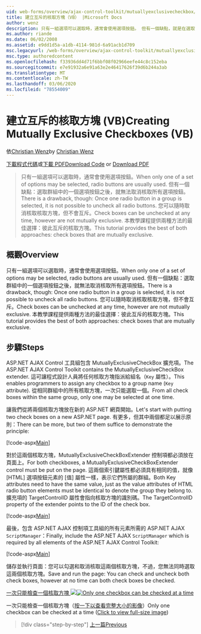 ```yaml
---
uid: web-forms/overview/ajax-control-toolkit/mutuallyexclusivecheckbox/creating-mutually-exclusive-checkboxes-vb
title: 建立互斥的核取方塊（VB） |Microsoft Docs
author: wenz
description: 只有一組選項可以選取時，通常會使用選項按鈕。 但有一個缺點，就是在選取群組中的一個選項按鈕之後,。
ms.author: riande
ms.date: 06/02/2008
ms.assetid: e9dd1d5a-a1db-4114-981d-6a91acb1d709
msc.legacyurl: /web-forms/overview/ajax-control-toolkit/mutuallyexclusivecheckbox/creating-mutually-exclusive-checkboxes-vb
msc.type: authoredcontent
ms.openlocfilehash: f33936dd4d71f6bbf08f02966eefe44c8c152eba
ms.sourcegitcommit: e7e91932a6e91a63e2e46417626f39d6b244a3ab
ms.translationtype: MT
ms.contentlocale: zh-TW
ms.lasthandoff: 03/06/2020
ms.locfileid: "78554009"
---
```

# <a name="creating-mutually-exclusive-checkboxes-vb"></a><span data-ttu-id="5e2c2-104">建立互斥的核取方塊 (VB)</span><span class="sxs-lookup"><span data-stu-id="5e2c2-104">Creating Mutually Exclusive Checkboxes (VB)</span></span>

<span data-ttu-id="5e2c2-105">依[Christian Wenz](https://github.com/wenz)</span><span class="sxs-lookup"><span data-stu-id="5e2c2-105">by [Christian Wenz](https://github.com/wenz)</span></span>

<span data-ttu-id="5e2c2-106">[下載程式代碼](https://download.microsoft.com/download/9/3/f/93f8daea-bebd-4821-833b-95205389c7d0/MutuallyExclusiveCheckBox0.vb.zip)或[下載 PDF](https://download.microsoft.com/download/b/6/a/b6ae89ee-df69-4c87-9bfb-ad1eb2b23373/mutuallyexclusivecheckbox0VB.pdf)</span><span class="sxs-lookup"><span data-stu-id="5e2c2-106">[Download Code](https://download.microsoft.com/download/9/3/f/93f8daea-bebd-4821-833b-95205389c7d0/MutuallyExclusiveCheckBox0.vb.zip) or [Download PDF](https://download.microsoft.com/download/b/6/a/b6ae89ee-df69-4c87-9bfb-ad1eb2b23373/mutuallyexclusivecheckbox0VB.pdf)</span></span>

> <span data-ttu-id="5e2c2-107">只有一組選項可以選取時，通常會使用選項按鈕。</span><span class="sxs-lookup"><span data-stu-id="5e2c2-107">When only one of a set of options may be selected, radio buttons are usually used.</span></span> <span data-ttu-id="5e2c2-108">但有一個缺點：選取群組中的一個選項按鈕之後，就無法取消核取所有選項按鈕。</span><span class="sxs-lookup"><span data-stu-id="5e2c2-108">There is a drawback, though: Once one radio button in a group is selected, it is not possible to uncheck all radio buttons.</span></span> <span data-ttu-id="5e2c2-109">您可以隨時取消核取核取方塊，但不會互斥。</span><span class="sxs-lookup"><span data-stu-id="5e2c2-109">Check boxes can be unchecked at any time, however are not mutually exclusive.</span></span> <span data-ttu-id="5e2c2-110">本教學課程提供兩種方法的最佳選擇：彼此互斥的核取方塊。</span><span class="sxs-lookup"><span data-stu-id="5e2c2-110">This tutorial provides the best of both approaches: check boxes that are mutually exclusive.</span></span>

## <a name="overview"></a><span data-ttu-id="5e2c2-111">概觀</span><span class="sxs-lookup"><span data-stu-id="5e2c2-111">Overview</span></span>

<span data-ttu-id="5e2c2-112">只有一組選項可以選取時，通常會使用選項按鈕。</span><span class="sxs-lookup"><span data-stu-id="5e2c2-112">When only one of a set of options may be selected, radio buttons are usually used.</span></span> <span data-ttu-id="5e2c2-113">但有一個缺點：選取群組中的一個選項按鈕之後，就無法取消核取所有選項按鈕。</span><span class="sxs-lookup"><span data-stu-id="5e2c2-113">There is a drawback, though: Once one radio button in a group is selected, it is not possible to uncheck all radio buttons.</span></span> <span data-ttu-id="5e2c2-114">您可以隨時取消核取核取方塊，但不會互斥。</span><span class="sxs-lookup"><span data-stu-id="5e2c2-114">Check boxes can be unchecked at any time, however are not mutually exclusive.</span></span> <span data-ttu-id="5e2c2-115">本教學課程提供兩種方法的最佳選擇：彼此互斥的核取方塊。</span><span class="sxs-lookup"><span data-stu-id="5e2c2-115">This tutorial provides the best of both approaches: check boxes that are mutually exclusive.</span></span>

## <a name="steps"></a><span data-ttu-id="5e2c2-116">步驟</span><span class="sxs-lookup"><span data-stu-id="5e2c2-116">Steps</span></span>

<span data-ttu-id="5e2c2-117">ASP.NET AJAX Control 工具組包含 MutuallyExclusiveCheckBox 擴充項。</span><span class="sxs-lookup"><span data-stu-id="5e2c2-117">The ASP.NET AJAX Control Toolkit contains the MutuallyExclusiveCheckBox extender.</span></span> <span data-ttu-id="5e2c2-118">這可讓程式設計人員將任何核取方塊指派給組名（`Key` 屬性）。</span><span class="sxs-lookup"><span data-stu-id="5e2c2-118">This enables programmers to assign any checkbox to a group name (`Key` attribute).</span></span> <span data-ttu-id="5e2c2-119">從相同群組中的所有核取方塊，一次只能選取一個。</span><span class="sxs-lookup"><span data-stu-id="5e2c2-119">From all check boxes within the same group, only one may be selected at one time.</span></span>

<span data-ttu-id="5e2c2-120">讓我們從將兩個核取方塊放在新的 ASP.NET 網頁開始。</span><span class="sxs-lookup"><span data-stu-id="5e2c2-120">Let's start with putting two check boxes on a new ASP.NET page.</span></span> <span data-ttu-id="5e2c2-121">有更多，但其中兩個都足以展示原則：</span><span class="sxs-lookup"><span data-stu-id="5e2c2-121">There can be more, but two of them suffice to demonstrate the principle:</span></span>

[!code-aspx[Main](creating-mutually-exclusive-checkboxes-vb/samples/sample1.aspx)]

<span data-ttu-id="5e2c2-122">對於這兩個核取方塊，MutuallyExclusiveCheckBoxExtender 控制項都必須放在頁面上。</span><span class="sxs-lookup"><span data-stu-id="5e2c2-122">For both checkboxes, a MutuallyExclusiveCheckBoxExtender control must be put on the page.</span></span> <span data-ttu-id="5e2c2-123">這兩個索引鍵屬性都必須具有相同的值，就像 [HTML] 選項按鈕元素的 [值] 屬性一樣，表示它們所屬的群組。</span><span class="sxs-lookup"><span data-stu-id="5e2c2-123">Both Key attributes need to have the same value, just as the value attributes of HTML radio button elements must be identical to denote the group they belong to.</span></span> <span data-ttu-id="5e2c2-124">擴充項的 TargetControlID 屬性會指向核取方塊的識別碼。</span><span class="sxs-lookup"><span data-stu-id="5e2c2-124">The TargetControlID property of the extender points to the ID of the check box.</span></span>

[!code-aspx[Main](creating-mutually-exclusive-checkboxes-vb/samples/sample2.aspx)]

<span data-ttu-id="5e2c2-125">最後，包含 ASP.NET AJAX 控制項工具組的所有元素所需的 ASP.NET AJAX `ScriptManager`：</span><span class="sxs-lookup"><span data-stu-id="5e2c2-125">Finally, include the ASP.NET AJAX `ScriptManager` which is required by all elements of the ASP.NET AJAX Control Toolkit:</span></span>

[!code-aspx[Main](creating-mutually-exclusive-checkboxes-vb/samples/sample3.aspx)]

<span data-ttu-id="5e2c2-126">儲存並執行頁面：您可以勾選和取消核取這兩個核取方塊，不過，您無法同時選取這兩個核取方塊。</span><span class="sxs-lookup"><span data-stu-id="5e2c2-126">Save and run the page: You can check and uncheck both check boxes, however at no time can both check boxes be checked.</span></span>

<span data-ttu-id="5e2c2-127">[一次只能檢查一個核取方塊 ![](creating-mutually-exclusive-checkboxes-vb/_static/image2.png)](creating-mutually-exclusive-checkboxes-vb/_static/image1.png)</span><span class="sxs-lookup"><span data-stu-id="5e2c2-127">[![Only one checkbox can be checked at a time](creating-mutually-exclusive-checkboxes-vb/_static/image2.png)](creating-mutually-exclusive-checkboxes-vb/_static/image1.png)</span></span>

<span data-ttu-id="5e2c2-128">一次只能檢查一個核取方塊（[按一下以查看完整大小的影像](creating-mutually-exclusive-checkboxes-vb/_static/image3.png)）</span><span class="sxs-lookup"><span data-stu-id="5e2c2-128">Only one checkbox can be checked at a time ([Click to view full-size image](creating-mutually-exclusive-checkboxes-vb/_static/image3.png))</span></span>

> [!div class="step-by-step"]
> [<span data-ttu-id="5e2c2-129">上一篇</span><span class="sxs-lookup"><span data-stu-id="5e2c2-129">Previous</span></span>](creating-mutually-exclusive-checkboxes-cs.md)
